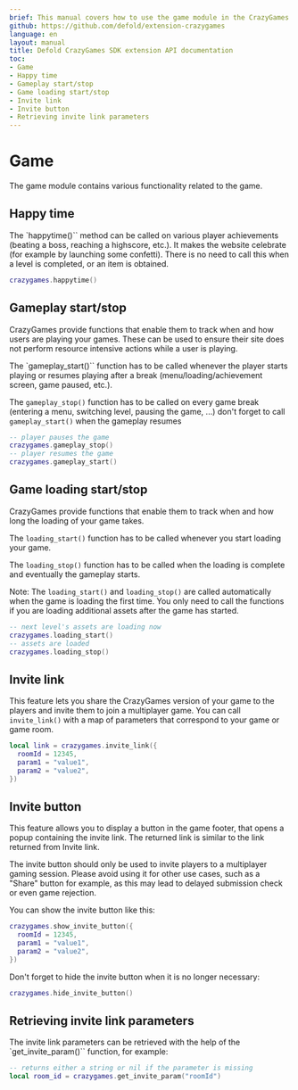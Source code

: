 ```yaml
---
brief: This manual covers how to use the game module in the CrazyGames SDK in Defold.
github: https://github.com/defold/extension-crazygames
language: en
layout: manual
title: Defold CrazyGames SDK extension API documentation
toc:
- Game
- Happy time
- Gameplay start/stop
- Game loading start/stop
- Invite link
- Invite button
- Retrieving invite link parameters
---
```


# Game

The game module contains various functionality related to the game.



## Happy time

The `happytime()`` method can be called on various player achievements (beating a boss, reaching a highscore, etc.). It makes the website celebrate (for example by launching some confetti). There is no need to call this when a level is completed, or an item is obtained.

```lua
crazygames.happytime()
```


## Gameplay start/stop

CrazyGames provide functions that enable them to track when and how users are playing your games. These can be used to ensure their site does not perform resource intensive actions while a user is playing.

The `gameplay_start()`` function has to be called whenever the player starts playing or resumes playing after a break (menu/loading/achievement screen, game paused, etc.).

The `gameplay_stop()` function has to be called on every game break (entering a menu, switching level, pausing the game, ...) don't forget to call `gameplay_start()` when the gameplay resumes

```lua
-- player pauses the game
crazygames.gameplay_stop()
-- player resumes the game
crazygames.gameplay_start()
```


## Game loading start/stop

CrazyGames provide functions that enable them to track when and how long the loading of your game takes.

The `loading_start()` function has to be called whenever you start loading your game.

The `loading_stop()` function has to be called when the loading is complete and eventually the gameplay starts.

Note: The `loading_start()` and `loading_stop()` are called automatically when the game is loading the first time. You only need to call the functions if you are loading additional assets after the game has started.


```lua
-- next level's assets are loading now
crazygames.loading_start()
-- assets are loaded
crazygames.loading_stop()
```


## Invite link

This feature lets you share the CrazyGames version of your game to the players and invite them to join a multiplayer game. You can call `invite_link()` with a map of parameters that correspond to your game or game room.

```lua
local link = crazygames.invite_link({
  roomId = 12345,
  param1 = "value1",
  param2 = "value2",
})
```


## Invite button

This feature allows you to display a button in the game footer, that opens a popup containing the invite link. The returned link is similar to the link returned from Invite link.

The invite button should only be used to invite players to a multiplayer gaming session. Please avoid using it for other use cases, such as a "Share" button for example, as this may lead to delayed submission check or even game rejection.

You can show the invite button like this:

```lua
crazygames.show_invite_button({
  roomId = 12345,
  param1 = "value1",
  param2 = "value2",
})
```

Don't forget to hide the invite button when it is no longer necessary:

```lua
crazygames.hide_invite_button()
```


## Retrieving invite link parameters

The invite link parameters can be retrieved with the help of the `get_invite_param()`` function, for example:

```lua
-- returns either a string or nil if the parameter is missing
local room_id = crazygames.get_invite_param("roomId")
```